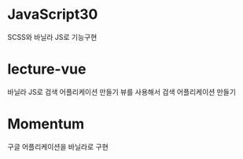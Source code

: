 # JavaScript30

SCSS와 바닐라 JS로 기능구현
<br>

# lecture-vue

바닐라 JS로 검색 어플리케이션 만들기 
뷰를 사용해서 검색 어플리케이션 만들기
<br>

# Momentum

구글 어플리케이션을 바닐라로 구현
